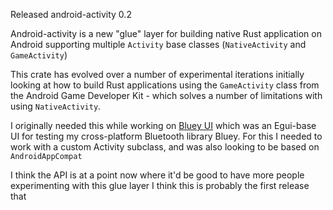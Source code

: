 Released android-activity 0.2

Android-activity is a new "glue" layer for building native Rust application on Android
supporting multiple `Activity` base classes (`NativeActivity` and `GameActivity`)

This crate has evolved over a number of experimental iterations initially looking
at how to build Rust applications using the `GameActivity` class
from the Android Game Developer Kit - which solves a number of limitations with using
`NativeActivity`.

I originally needed this while working on [Bluey UI](https://github.com/rib/bluey/tree/main/bluey-ui)
which was an Egui-base UI for testing my cross-platform Bluetooth library Bluey.
For this I needed to work with a custom Activity subclass, and was also looking to
be based on `AndroidAppCompat`


I think the API is at a point now where it'd be good to have more people experimenting
with this glue layer
I think this is probably the first release that